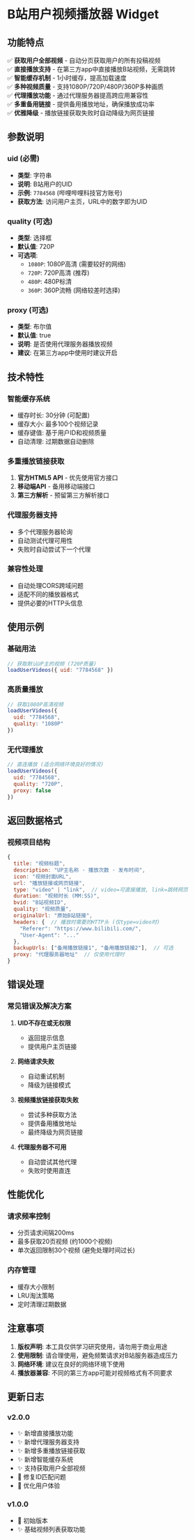 # B站用户视频播放器 Widget

## 功能特点

✅ **获取用户全部视频** - 自动分页获取用户的所有投稿视频  
✅ **直接播放支持** - 在第三方app中直接播放B站视频，无需跳转  
✅ **智能缓存机制** - 1小时缓存，提高加载速度  
✅ **多种视频质量** - 支持1080P/720P/480P/360P多种画质  
✅ **代理播放功能** - 通过代理服务器提高跨应用兼容性  
✅ **多重备用链接** - 提供备用播放地址，确保播放成功率  
✅ **优雅降级** - 播放链接获取失败时自动降级为网页链接  

## 参数说明

### uid (必需)
- **类型**: 字符串
- **说明**: B站用户的UID
- **示例**: `7784568` (哔哩哔哩科技官方账号)
- **获取方法**: 访问用户主页，URL中的数字即为UID

### quality (可选)
- **类型**: 选择框
- **默认值**: 720P
- **可选项**:
  - `1080P`: 1080P高清 (需要较好的网络)
  - `720P`: 720P高清 (推荐)
  - `480P`: 480P标清
  - `360P`: 360P流畅 (网络较差时选择)

### proxy (可选)
- **类型**: 布尔值
- **默认值**: true
- **说明**: 是否使用代理服务器播放视频
- **建议**: 在第三方app中使用时建议开启

## 技术特性

### 智能缓存系统
- 缓存时长: 30分钟 (可配置)
- 缓存大小: 最多100个视频记录
- 缓存键值: 基于用户ID和视频质量
- 自动清理: 过期数据自动删除

### 多重播放链接获取
1. **官方HTML5 API** - 优先使用官方接口
2. **移动端API** - 备用移动端接口
3. **第三方解析** - 预留第三方解析接口

### 代理服务器支持
- 多个代理服务器轮询
- 自动测试代理可用性
- 失败时自动尝试下一个代理

### 兼容性处理
- 自动处理CORS跨域问题
- 适配不同的播放器格式
- 提供必要的HTTP头信息

## 使用示例

### 基础用法
```javascript
// 获取默认UP主的视频 (720P质量)
loadUserVideos({ uid: "7784568" })
```

### 高质量播放
```javascript
// 获取1080P高清视频
loadUserVideos({ 
  uid: "7784568", 
  quality: "1080P" 
})
```

### 无代理播放
```javascript
// 直连播放 (适合网络环境良好的情况)
loadUserVideos({ 
  uid: "7784568", 
  quality: "720P",
  proxy: false 
})
```

## 返回数据格式

### 视频项目结构
```javascript
{
  title: "视频标题",
  description: "UP主名称 · 播放次数 · 发布时间",
  icon: "视频封面URL",
  url: "播放链接或网页链接",
  type: "video" | "link",  // video=可直接播放, link=跳转网页
  duration: "视频时长 (MM:SS)",
  bvid: "B站视频ID",
  quality: "视频质量",
  originalUrl: "原始B站链接",
  headers: {  // 播放时需要的HTTP头 (仅type=video时)
    "Referer": "https://www.bilibili.com/",
    "User-Agent": "..."
  },
  backupUrls: ["备用播放链接1", "备用播放链接2"],  // 可选
  proxy: "代理服务器地址"  // 仅使用代理时
}
```

## 错误处理

### 常见错误及解决方案

1. **UID不存在或无权限**
   - 返回提示信息
   - 提供用户主页链接

2. **网络请求失败**
   - 自动重试机制
   - 降级为链接模式

3. **视频播放链接获取失败**
   - 尝试多种获取方法
   - 提供备用播放地址
   - 最终降级为网页链接

4. **代理服务器不可用**
   - 自动尝试其他代理
   - 失败时使用直连

## 性能优化

### 请求频率控制
- 分页请求间隔200ms
- 最多获取20页视频 (约1000个视频)
- 单次返回限制30个视频 (避免处理时间过长)

### 内存管理
- 缓存大小限制
- LRU淘汰策略
- 定时清理过期数据

## 注意事项

1. **版权声明**: 本工具仅供学习研究使用，请勿用于商业用途
2. **使用限制**: 请合理使用，避免频繁请求对B站服务器造成压力
3. **网络环境**: 建议在良好的网络环境下使用
4. **播放器兼容**: 不同的第三方app可能对视频格式有不同要求

## 更新日志

### v2.0.0
- ✨ 新增直接播放功能
- ✨ 新增代理服务器支持
- ✨ 新增多重播放链接获取
- ✨ 新增智能缓存系统
- ✨ 支持获取用户全部视频
- 🐛 修复ID匹配问题
- 🎨 优化用户体验

### v1.0.0
- 🎉 初始版本
- ✨ 基础视频列表获取功能